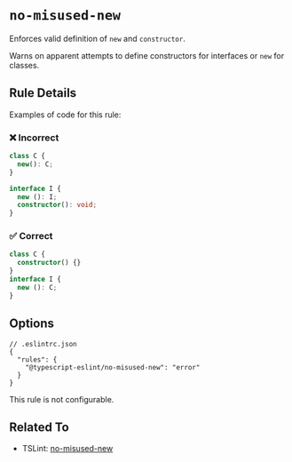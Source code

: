 # `no-misused-new`

Enforces valid definition of `new` and `constructor`.

Warns on apparent attempts to define constructors for interfaces or `new` for classes.

## Rule Details

Examples of code for this rule:

<!--tabs-->

### ❌ Incorrect

```ts
class C {
  new(): C;
}

interface I {
  new (): I;
  constructor(): void;
}
```

### ✅ Correct

```ts
class C {
  constructor() {}
}
interface I {
  new (): C;
}
```

## Options

```jsonc
// .eslintrc.json
{
  "rules": {
    "@typescript-eslint/no-misused-new": "error"
  }
}
```

This rule is not configurable.

## Related To

- TSLint: [no-misused-new](https://palantir.github.io/tslint/rules/no-misused-new/)
